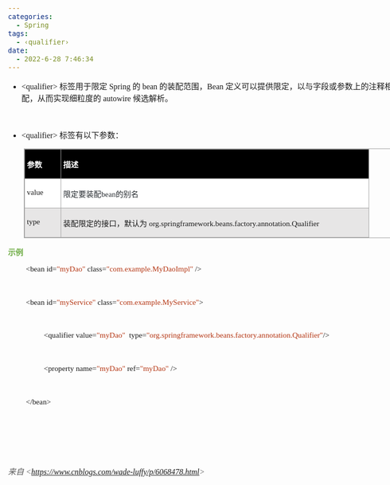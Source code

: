 ```yaml
---
categories:
  - Spring
tags:
  - ‹qualifier›
date:
  - 2022-6-28 7:46:34
---
```


<body lang=zh-CN style='font-family:"Microsoft YaHei UI";font-size:12.0pt'>
<!--StartFragment-->

<div style='direction:ltr;border-width:100%'>

<div style='direction:ltr;margin-top:0in;margin-left:0in;width:8.3395in'>

<div style='direction:ltr;margin-top:0in;margin-left:0in;width:8.3395in'>

<ul type=disc style='direction:ltr;unicode-bidi:embed;margin-top:0in;
 margin-bottom:0in'>
 <li style='margin-top:0;margin-bottom:0;vertical-align:middle'><span
     style='font-family:"Comic Sans MS";font-size:12.0pt' lang=zh-CN>&lt;qualifier&gt;</span><span
     style='font-family:"Comic Sans MS";font-size:12.0pt' lang=en-US> </span><span
     style='font-family:"Microsoft YaHei UI";font-size:12.0pt' lang=zh-CN>标签用于限定</span><span
     style='font-family:"Comic Sans MS";font-size:12.0pt' lang=en-US> Spring </span><span
     style='font-family:"Microsoft YaHei UI";font-size:12.0pt' lang=zh-CN>的</span><span
     style='font-family:"Comic Sans MS";font-size:12.0pt' lang=en-US> bean </span><span
     style='font-family:"Microsoft YaHei UI";font-size:12.0pt' lang=zh-CN>的装配范围，</span><span
     style='font-family:"Comic Sans MS";font-size:12.0pt' lang=en-US>B</span><span
     style='font-family:"Comic Sans MS";font-size:12.0pt' lang=zh-CN>ean</span><span
     style='font-family:"Comic Sans MS";font-size:12.0pt' lang=en-US> </span><span
     style='font-family:"Microsoft YaHei UI";font-size:12.0pt' lang=zh-CN>定义可以提供限定，以与字段或参数上的注释相匹配，从而实现细粒度的</span><span
     style='font-family:"Comic Sans MS";font-size:12.0pt' lang=en-US> </span><span
     style='font-family:"Comic Sans MS";font-size:12.0pt' lang=zh-CN>autowire</span><span
     style='font-family:"Comic Sans MS";font-size:12.0pt' lang=en-US> </span><span
     style='font-family:"Microsoft YaHei UI";font-size:12.0pt' lang=zh-CN>候选解析。</span></li>
</ul>

<p style='margin-left:.375in;font-family:"Comic Sans MS";font-size:
12.0pt'>&nbsp;</p>

<ul type=disc style='direction:ltr;unicode-bidi:embed;margin-top:0in;
 margin-bottom:0in'>
 <li style='margin-top:0;margin-bottom:0;vertical-align:middle'><span
     style='font-family:"Comic Sans MS";font-size:12.0pt' lang=zh-CN>&lt;qualifier&gt;</span><span
     style='font-family:"Comic Sans MS";font-size:12.0pt' lang=en-US> </span><span
     style='font-family:"Microsoft YaHei UI";font-size:12.0pt' lang=zh-CN>标签有以下参数：</span></li>
</ul>

<div style='direction:ltr'>

<table border=1 cellpadding=0 cellspacing=0 valign=top style='direction:ltr;
 border-collapse:collapse;border-style:solid;border-color:#A3A3A3;border-width:
 1pt;margin-left:.3333in' title="" summary="">
 <tr>
  <td style='border-style:solid;border-color:#A3A3A3;border-width:1pt;
  background-color:black;vertical-align:top;width:.6673in;padding:2.0pt 3.0pt 2.0pt 3.0pt'>
  <p style='font-family:"Microsoft YaHei UI";font-size:11.5pt;
  color:white'><span style='font-weight:bold'>参数</span></p>
  </td>
  <td style='border-style:solid;border-color:#A3A3A3;border-width:1pt;
  background-color:black;vertical-align:top;width:6.3583in;padding:2.0pt 3.0pt 2.0pt 3.0pt'>
  <p style='font-family:"Microsoft YaHei UI";font-size:11.5pt;
  color:white'><span style='font-weight:bold'>描述</span></p>
  </td>
 </tr>
 <tr>
  <td style='border-style:solid;border-color:#A3A3A3;border-width:1pt;
  background-color:white;vertical-align:top;width:.6673in;padding:2.0pt 3.0pt 2.0pt 3.0pt'>
  <p style='font-family:"Comic Sans MS";font-size:11.5pt'
  lang=en-US>value</p>
  </td>
  <td style='border-style:solid;border-color:#A3A3A3;border-width:1pt;
  background-color:white;vertical-align:top;width:6.3583in;padding:2.0pt 3.0pt 2.0pt 3.0pt'>
  <p style='font-size:11.5pt;color:#24292E'><span style='font-family:
  "Microsoft YaHei UI"' lang=zh-CN>限定要装配</span><span style='font-family:"Comic Sans MS"'
  lang=en-US>bean</span><span style='font-family:"Microsoft YaHei UI"'
  lang=zh-CN>的别名</span></p>
  </td>
 </tr>
 <tr>
  <td style='border-style:solid;border-color:#A3A3A3;border-width:1pt;
  background-color:#E7E6E6;vertical-align:top;width:.6673in;padding:2.0pt 3.0pt 2.0pt 3.0pt'>
  <p style='font-family:"Comic Sans MS";font-size:11.5pt'
  lang=en-US>type</p>
  </td>
  <td style='border-style:solid;border-color:#A3A3A3;border-width:1pt;
  background-color:#E7E6E6;vertical-align:top;width:6.3583in;padding:2.0pt 3.0pt 2.0pt 3.0pt'>
  <p style='font-size:11.5pt'><span style='font-family:"Microsoft YaHei UI"'
  lang=zh-CN>装配限定的接口，默认为</span><span style='font-family:"Comic Sans MS"'
  lang=en-US> o</span><span style='font-family:"Comic Sans MS"' lang=zh-CN>rg.springframework.beans.factory.annotation.Qualifier</span></p>
  </td>
 </tr>
</table>

</div>

<p style='font-family:"Microsoft YaHei UI";font-size:11.5pt;
color:#70AD47'><span style='font-weight:bold'>示例</span></p>

<p style='margin-left:.375in;font-family:"Comic Sans MS";font-size:
11.5pt'>&lt;bean id=<span style='color:#B43512'>&quot;myDao&quot;</span> class=<span
style='color:#B43512'>&quot;com.example.MyDaoImpl&quot;</span> /&gt;</p>

<p style='margin-left:.375in;font-family:"Comic Sans MS";font-size:
11.5pt'>&nbsp;</p>

<p style='margin-left:.375in;font-family:"Comic Sans MS";font-size:
11.5pt'>&lt;bean id=<span style='color:#B43512'>&quot;myService&quot;</span>
class=<span style='color:#B43512'>&quot;com.example.MyService&quot;</span>&gt;</p>

<p style='margin-left:.375in;font-family:"Comic Sans MS";font-size:
11.5pt'>&nbsp;</p>

<p style='margin-left:.75in;font-family:"Comic Sans MS";font-size:
11.5pt'><span lang=zh-CN>&lt;qualifier value=</span><span style='color:#B43512'
lang=zh-CN>&quot;myDao&quot; </span><span lang=en-US><span
style='mso-spacerun:yes'> </span></span><span lang=zh-CN>type=</span><span
style='color:#B43512' lang=zh-CN>&quot;org.springframework.beans.factory.annotation.Qualifier&quot;</span><span
lang=zh-CN>/&gt;</span></p>

<p style='margin-left:.75in;font-family:"Comic Sans MS";font-size:
11.5pt'>&nbsp;</p>

<p style='margin-left:.75in;font-family:"Comic Sans MS";font-size:
11.5pt'><span lang=zh-CN>&lt;property name=</span><span style='color:#B43512'
lang=zh-CN>&quot;</span><span style='color:#B43512' lang=en-US>my</span><span
style='color:#B43512' lang=zh-CN>Dao&quot;</span><span lang=zh-CN> ref=</span><span
style='color:#B43512' lang=zh-CN>&quot;</span><span style='color:#B43512'
lang=en-US>my</span><span style='color:#B43512' lang=zh-CN>Dao&quot;</span><span
lang=zh-CN> /&gt;</span></p>

<p style='margin-left:.75in;font-family:"Comic Sans MS";font-size:
11.5pt'>&nbsp;</p>

<p style='margin-left:.375in;font-family:"Comic Sans MS";font-size:
11.5pt'>&lt;/bean&gt;</p>

<p style='margin-left:.375in;font-family:"Comic Sans MS";font-size:
12.0pt'>&nbsp;</p>

<p style='margin-left:.375in;font-family:"Comic Sans MS";font-size:
12.0pt'>&nbsp;</p>

<p style='margin-left:.375in;font-family:"Comic Sans MS";font-size:
12.0pt'>&nbsp;</p>

<p><cite style='font-size:12.0pt;color:#595959'><span
style='font-family:"Microsoft YaHei UI"'>来自</span><span style='font-family:
"Comic Sans MS"'> &lt;</span><a
href="https://www.cnblogs.com/wade-luffy/p/6068478.html"><span
style='font-family:"Comic Sans MS"'>https://www.cnblogs.com/wade-luffy/p/6068478.html</span></a><span
style='font-family:"Comic Sans MS"'>&gt; </span></cite></p>

</div>

</div>

</div>

<!--EndFragment-->
</body>
